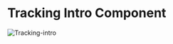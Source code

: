 **<h1>Tracking Intro Component</h1>**
![Tracking-intro](https://user-images.githubusercontent.com/89866871/209564915-50f788da-a547-41d3-a57d-0c427dd99a5a.png)
